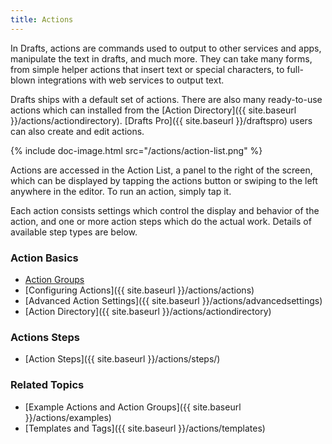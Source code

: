 ```yaml
---
title: Actions
---
```


In Drafts, actions are commands used to output to other services and apps, manipulate the text in drafts, and much more.  They can take many forms, from simple helper actions that insert text or special characters, to full-blown integrations with web services to output text.

Drafts ships with a default set of actions. There are also many ready-to-use actions which can installed from the [Action Directory]({{ site.baseurl }}/actions/actiondirectory). [Drafts Pro]({{ site.baseurl }}/draftspro) users can also create and edit actions.

{% include doc-image.html src="/actions/action-list.png" %}

Actions are accessed in the Action List, a panel to the right of the screen, which can be displayed by tapping the actions button or swiping to the left anywhere in the editor. To run an action, simply tap it.

Each action consists settings which control the display and behavior of the action, and one or more action steps which do the actual work. Details of available step types are below.

### Action Basics

- [Action Groups](/actions/actiongroups)
- [Configuring Actions]({{ site.baseurl }}/actions/actions)
- [Advanced Action Settings]({{ site.baseurl }}/actions/advancedsettings)
- [Action Directory]({{ site.baseurl }}/actions/actiondirectory)

### Actions Steps

- [Action Steps]({{ site.baseurl }}/actions/steps/)

### Related Topics

- [Example Actions and Action Groups]({{ site.baseurl }}/actions/examples)
- [Templates and Tags]({{ site.baseurl }}/actions/templates)
